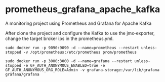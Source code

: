 # prometheus_grafana_apache_kafka
A monitoring project using Prometheus and Grafana for Apache Kafka

After clone the project and configure the Kafka to use the jmx-exporter, change the target broker ips in the prometheus.yml.

```
sudo docker run -p 9090:9090 -d --name=prometheus --restart unless-stopped -v /opt/prometheus:/etc/prometheus prom/prometheus

sudo docker run -p 3000:3000 -d --name=grafana --restart unless-stopped -e GF_AUTH_ANONYMOUS_ENABLED=true -e GF_AUTH_ANONYMOUS_ORG_ROLE=Admin -v grafana-storage:/var/lib/grafana grafana/grafana
```
